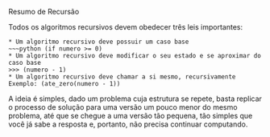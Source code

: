 Resumo de Recursão

Todos os algoritmos recursivos devem obedecer três leis importantes: 
    
    * Um algoritmo recursivo deve possuir um caso base 
    ~~~python (if numero >= 0) 
    * Um algoritmo recursivo deve modificar o seu estado e se aproximar do caso base
    >>> (numero - 1) 
    * Um algoritmo recursivo deve chamar a si mesmo, recursivamente 
    Exemplo: (ate_zero(numero - 1))

A ideia é simples, dado um problema cuja estrutura se repete, basta replicar o processo de solução para uma versão um pouco menor do mesmo problema, até que se chegue a uma versão tão pequena, tão simples que você já sabe a resposta e, portanto, não precisa continuar computando. 
